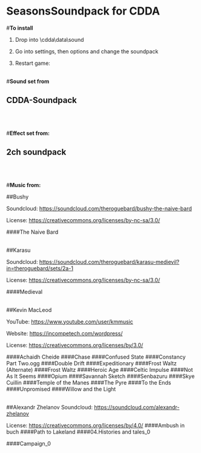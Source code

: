 # SeasonsSoundpack for CDDA#__To install__1. Drop into \cdda\data\sound2. Go into settings, then options and change the soundpack3. Restart game:<br/><br/>#__Sound set from__## CDDA-Soundpack<br/><br/>#__Effect set from:__## 2ch soundpack<br/><br/>#__Music from:__##BushySoundcloud: <https://soundcloud.com/theroguebard/bushy-the-naive-bard>License: <https://creativecommons.org/licenses/by-nc-sa/3.0/>####The Naive Bard<br/><br/>##KarasuSoundcloud: <https://soundcloud.com/theroguebard/karasu-medievil?in=theroguebard/sets/2a-1>License: <https://creativecommons.org/licenses/by-nc-sa/3.0/>####Medieval<br/><br/>##Kevin MacLeodYouTube: <https://www.youtube.com/user/kmmusic>Website: <https://incompetech.com/wordpress/>License: <https://creativecommons.org/licenses/by/3.0/>####Achaidh Cheide####Chase####Confused State####Constancy Part Two.ogg####Double Drift####Expeditionary####Frost Waltz (Alternate)####Frost Waltz####Heroic Age####Celtic Impulse####Not As It Seems####Opium####Savannah Sketch####Senbazuru####Skye Cuillin####Temple of the Manes####The Pyre####To the Ends####Unpromised####Willow and the Light<br/><br/>##Alexandr ZhelanovSoundcloud: <https://soundcloud.com/alexandr-zhelanov>License: <https://creativecommons.org/licenses/by/4.0/>####Ambush in buch####Path to Lakeland####04.Histories and tales_0####Campaign_0<br/><br/>